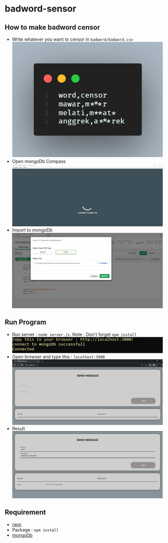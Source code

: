 # badword-sensor

## How to make badword censor
- Write whatever you want to censor in `badword/badword.csv`
![badword](./doc/badword.png)
- Open mongoDb Compass
![mongoDb](./doc/mongodb.PNG)
- Import to mongoDb
![import file](./doc/import.PNG)


## Run Program
- Run server : `node server.js`. Note : Don't forget `npm install`
![server](./doc/server.PNG)
- Open browser and type this : `localhost:3000`
![link](./doc/link.PNG)
- Result
![result](./doc/result.PNG)



## Requirement
- [npm](https://nodejs.org/en/)
- Package : `npm install`
- [mongoDb](https://www.mongodb.com/)


